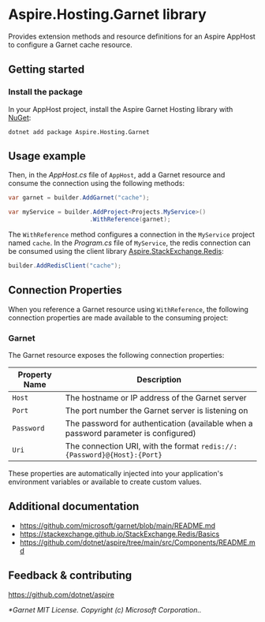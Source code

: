 # Aspire.Hosting.Garnet library

Provides extension methods and resource definitions for an Aspire AppHost to configure a Garnet cache resource.

## Getting started

### Install the package

In your AppHost project, install the Aspire Garnet Hosting library with [NuGet](https://www.nuget.org):

```dotnetcli
dotnet add package Aspire.Hosting.Garnet
```

## Usage example

Then, in the _AppHost.cs_ file of `AppHost`, add a Garnet resource and consume the connection using the following methods:

```csharp
var garnet = builder.AddGarnet("cache");

var myService = builder.AddProject<Projects.MyService>()
                       .WithReference(garnet);
```

The `WithReference` method configures a connection in the `MyService` project named `cache`. In the _Program.cs_ file of `MyService`, the redis connection can be consumed using the client library [Aspire.StackExchange.Redis](https://www.nuget.org/packages/Aspire.StackExchange.Redis):

```csharp
builder.AddRedisClient("cache");
```

## Connection Properties

When you reference a Garnet resource using `WithReference`, the following connection properties are made available to the consuming project:

### Garnet

The Garnet resource exposes the following connection properties:

| Property Name | Description |
|---------------|-------------|
| `Host` | The hostname or IP address of the Garnet server |
| `Port` | The port number the Garnet server is listening on |
| `Password` | The password for authentication (available when a password parameter is configured) |
| `Uri` | The connection URI, with the format `redis://:{Password}@{Host}:{Port}` |

These properties are automatically injected into your application's environment variables or available to create custom values.

## Additional documentation

* https://github.com/microsoft/garnet/blob/main/README.md
* https://stackexchange.github.io/StackExchange.Redis/Basics
* https://github.com/dotnet/aspire/tree/main/src/Components/README.md

## Feedback & contributing

https://github.com/dotnet/aspire

_*Garnet MIT License. Copyright (c) Microsoft Corporation.._
